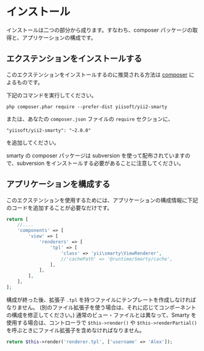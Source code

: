 インストール
============

インストールは二つの部分から成ります。すなわち、composer パッケージの取得と、アプリケーションの構成です。 

## エクステンションをインストールする

このエクステンションをインストールするのに推奨される方法は [composer](http://getcomposer.org/download/) によるものです。

下記のコマンドを実行してください。

```
php composer.phar require --prefer-dist yiisoft/yii2-smarty
```

または、あなたの `composer.json` ファイルの `require` セクションに、

```
"yiisoft/yii2-smarty": "~2.0.0"
```

を追加してください。

smarty の composer パッケージは subversion を使って配布されていますので、subversion をインストールする必要があることに注意してください。

## アプリケーションを構成する

このエクステンションを使用するためには、アプリケーションの構成情報に下記のコードを追加することが必要なだけです。

```php
return [
    //....
    'components' => [
        'view' => [
            'renderers' => [
                'tpl' => [
                    'class' => 'yii\smarty\ViewRenderer',
                    //'cachePath' => '@runtime/Smarty/cache',
                ],
            ],
        ],
    ],
];
```

構成が終った後、拡張子 `.tpl` を持つファイルにテンプレートを作成しなければなりません。
(別のファイル拡張子を使う場合は、それに応じてコンポーネントの構成を修正してください。)
通常のビュー・ファイルとは異なって、Smarty を使用する場合は、コントローラで `$this->render()` や `$this->renderPartial()` を呼ぶときにファイル拡張子を含めなければなりません。

```php
return $this->render('renderer.tpl', ['username' => 'Alex']);
```
